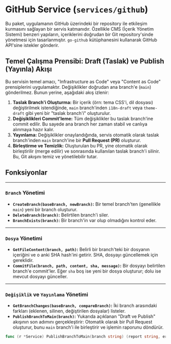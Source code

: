 # GitHub Service (`services/github`)

Bu paket, uygulamanın GitHub üzerindeki bir repository ile etkileşim kurmasını sağlayan bir servis katmanıdır. Özellikle CMS (İçerik Yönetim Sistemi) benzeri yapıların, içeriklerini doğrudan bir Git repository'sinde yönetmesi için tasarlanmıştır. `go-github` kütüphanesini kullanarak GitHub API'sine istekler gönderir.

## Temel Çalışma Prensibi: Draft (Taslak) ve Publish (Yayınla) Akışı

Bu servisin temel amacı, "Infrastructure as Code" veya "Content as Code" prensiplerini uygulamaktır. Değişiklikler doğrudan ana branch'e (`main`) gönderilmez. Bunun yerine, aşağıdaki akış izlenir:

1.  **Taslak Branch'i Oluşturma:** Bir içerik (örn: tema CSS'i, dil dosyası) değiştirilmek istendiğinde, `main` branch'inden `i18n-draft` veya `theme-draft` gibi yeni bir "taslak branch'i" oluşturulur.
2.  **Değişiklikleri Commit'leme:** Tüm değişiklikler bu taslak branch'ine commit edilir. Bu sayede ana branch her zaman stabil ve canlıya alınmaya hazır kalır.
3.  **Yayınlama:** Değişiklikler onaylandığında, servis otomatik olarak taslak branch'inden `main` branch'ine bir **Pull Request (PR)** oluşturur.
4.  **Birleştirme ve Temizlik:** Oluşturulan bu PR, yine otomatik olarak birleştirilir (merge edilir) ve sonrasında kullanılan taslak branch'i silinir. Bu, Git akışını temiz ve yönetilebilir tutar.

## Fonksiyonlar

---

### `Branch` Yönetimi

-   **`CreateBranch(baseBranch, newBranch)`:** Bir temel branch'ten (genellikle `main`) yeni bir branch oluşturur.
-   **`DeleteBranch(branch)`:** Belirtilen branch'i siler.
-   **`BranchExists(branch)`:** Bir branch'in var olup olmadığını kontrol eder.

---

### `Dosya` Yönetimi

-   **`GetFileContent(branch, path)`:** Belirli bir branch'teki bir dosyanın içeriğini ve o anki SHA hash'ini getirir. SHA, dosyayı güncellemek için gereklidir.
-   **`CommitFile(branch, path, content, sha, message)`:** Bir dosyayı belirtilen branch'e commit'ler. Eğer `sha` boş ise yeni bir dosya oluşturur; dolu ise mevcut dosyayı günceller.

---

### `Değişiklik` ve `Yayınlama` Yönetimi

-   **`GetBranchChanges(baseBranch, compareBranch)`:** İki branch arasındaki farkları (eklenen, silinen, değiştirilen dosyalar) listeler.
-   **`PublishBranchToMain(branch)`:** Yukarıda açıklanan "Draft ve Publish" akışının son adımını gerçekleştirir: Otomatik olarak bir Pull Request oluşturur, bunu `main` branch'i ile birleştirir ve işlemin raporunu döndürür.

```go
func (r *Service) PublishBranchToMain(branch string) (report string, err error)
```
